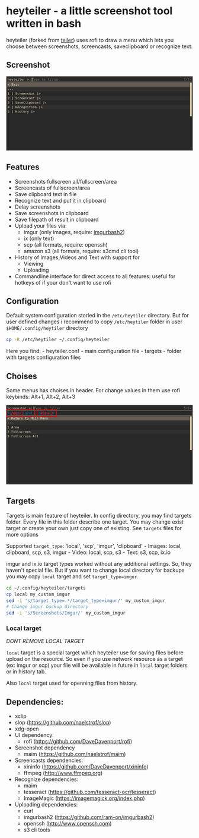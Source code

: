 # heyteiler - a little screenshot tool written in bash

heyteiler (forked from [teiler](https://github.com/carnager/teiler)) uses rofi 
to draw a menu which lets you choose between screenshots, screencasts,
saveclipboard or recognize text.

## Screenshot

![mainMenu](screenshot.png "heyteiler in action")

## Features
* Screenshots fullscreen all/fullscreen/area
* Screencasts of fullscreen/area
* Save clipboard text in file
* Recognize text and put it in clipboard
* Delay screenshots
* Save screenshots in clipboard
* Save filepath of result in clipboard
* Upload your files via: 
    - imgur (only images, require: [imgurbash2](https://github.com/ram-on/imgurbash2)) 
    - ix (only text) 
    - scp (all formats, require: openssh)
    - amazon s3 (all formats, require: s3cmd cli tool)
* History of Images,Videos and Text with support for
  + Viewing
  + Uploading
* Commandline interface for direct access to all features: useful for hotkeys of
    if your don't want to use rofi

## Configuration

Default system configuration storied in the `/etc/heytiler` directory. But for
user defined changes i recommend to copy `/etc/heytiler` folder in user
`$HOME/.config/heytiler` directory

```bash
cp -R /etc/heytiler ~/.config/heyteiler
```

Here you find:
    - heyteiler.conf - main configuration file
    - targets - folder with targets configuration files

## Choises
Some menus has choises in header. For change values in them use rofi keybinds: Alt+1,
Alt+2, Alt+3

![choises](choises.png "heyteiler menu with choises")

## Targets

Targets is main feature of heyteiler. In config directory, you may find targets
folder. Every file in this folder describe one target.
You may change exist target or create your own just copy one of existing.
See `targets` files for more options

Supported `target_type`: 'local', 'scp', 'imgur', 'clipboard'
    - Images: local, clipboard, scp, s3, imgur
    - Video: local, scp, s3
    - Text: s3, scp, ix.io

imgur and ix.io target types worked without any additional settings. So, they
haven't special file. But if you want to change local directory for backups you
may copy `local` target and set `target_type=imgur`.

```bash
cd ~/.config/heyteiler/targets
cp local my_custom_imgur
sed -i 's/target_type=.*/target_type=imgur/' my_custom_imgur
# Change imgur backup directory
sed -i 's/Screenshots/Imgur/' my_custom_imgur
```

### Local target

*DONT REMOVE LOCAL TARGET*

`local` target is a special target which heyteiler use for saving files before
upload on the resource. So even if you use network resource as a target (ex:
imgur or scp) your file will be available in future in `local` target folders or in
history tab.

Also `local` target used for openning files from history.


## Dependencies:

* xclip
* slop (https://github.com/naelstrof/slop)
* xdg-open
* UI dependency:
    * rofi (https://github.com/DaveDavenport/rofi)
* Screenshot dependency
    * maim (https://github.com/naelstrof/maim)
* Screencasts dependencies:
    * xininfo (https://github.com/DaveDavenport/xininfo)
    * ffmpeg (http://www.ffmpeg.org)
* Recognize dependencies:
    * maim
    * tesseract (https://github.com/tesseract-ocr/tesseract)
    * ImageMagic (https://imagemagick.org/index.php)
* Uploading dependencies:
    * curl
    * imgurbash2 (https://github.com/ram-on/imgurbash2)
    * openssh (http://www.openssh.com)
    * s3 cli tools

